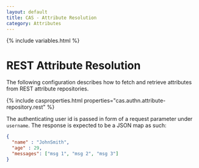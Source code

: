 ```yaml
---
layout: default
title: CAS - Attribute Resolution
category: Attributes
---
```


{% include variables.html %}

# REST Attribute Resolution
     
The following configuration describes how to fetch and retrieve attributes from REST attribute repositories.

{% include casproperties.html properties="cas.authn.attribute-repository.rest" %}

The authenticating user id is passed in form of a request parameter under `username`. The response is expected
to be a JSON map as such:

```json
{
  "name" : "JohnSmith",
  "age" : 29,
  "messages": ["msg 1", "msg 2", "msg 3"]
}
```


